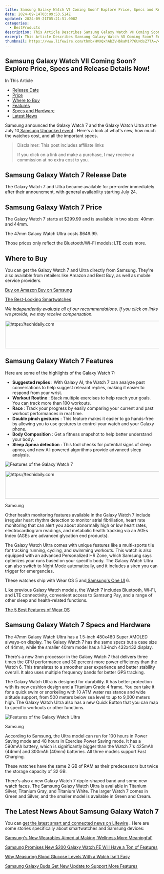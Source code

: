 ```yaml
---
title: Samsung Galaxy Watch Ⅶ Coming Soon? Explore Price, Specs and Release Details Now!
date: 2024-09-14T03:09:53.514Z
updated: 2024-09-21T05:21:51.008Z
categories:
  - BestProducts
description: This Article Describes Samsung Galaxy Watch Ⅶ Coming Soon? Explore Price, Specs and Release Details Now!
excerpt: This Article Describes Samsung Galaxy Watch Ⅶ Coming Soon? Explore Price, Specs and Release Details Now!
thumbnail: https://www.lifewire.com/thmb/HVXQxhAbZVHbkaM1P76UNdsZ7TA=/400x300/filters:no_upscale():max_bytes(150000):strip_icc():format(webp)/samsung-galaxy-watch-7-ultra-eccbcbe5aaf94a8eae58611c4f57eeda.jpg
---
```


## Samsung Galaxy Watch Ⅶ Coming Soon? Explore Price, Specs and Release Details Now!

 In This Article 

* [ Release Date ](https://www.lifewire.com/#toc-samsung-galaxy-watch-7-release-date)
* [ Price ](https://www.lifewire.com/#toc-samsung-galaxy-watch-7-price)
* [ Where to Buy ](https://www.lifewire.com/#toc-where-to-buy)
* [ Features ](https://www.lifewire.com/#toc-samsung-galaxy-watch-7-features)
* [ Specs and Hardware ](https://www.lifewire.com/#toc-samsung-galaxy-watch-7-specs-and-hardware)
* [ Latest News ](https://www.lifewire.com/#toc-the-latest-news-about-samsung-galaxy-watch-7)

 Samsung announced the Galaxy Watch 7 and the Galaxy Watch Ultra at the July 10[ Samsung Unpacked event](https://www.lifewire.com/samsung-unpacked-news-and-rumors-5093153) . Here's a look at what's new, how much the watches cost, and all the important specs.  

>  Disclaimer: This post includes affiliate links
>
>  If you click on a link and make a purchase, I may receive a commission at no extra cost to you.
>

##  Samsung Galaxy Watch 7 Release Date

 The Galaxy Watch 7 and Ultra became available for pre-order immediately after their announcment, with general availability starting July 24.

##  Samsung Galaxy Watch 7 Price

 The Galaxy Watch 7 starts at $299.99 and is available in two sizes: 40mm and 44mm.  

 The 47mm Galaxy Watch Ultra costs $649.99.

 Those prices only reflect the Bluetooth/Wi-Fi models; LTE costs more.  

## Where to Buy

 You can get the Galaxy Watch 7 and Ultra directly from Samsung. They're also available from retailers like Amazon and Best Buy, as well as mobile service providers.

[ Buy on Amazon ](https://www.amazon.com/dp/B0D7FFJQ77/?tag=lifewire-onsite-prod-20&ascsubtag=8607182%7Cn2a26c992673d42ab96686a5a4dba9e2409%7C) [ Buy on Samsung ](https://shop-links.co/link/?exclusive=1&publisher_slug=itechdaily19598&url=https%3A%2F%2Fwww.samsung.com%2Fus%2Fwatches%2Fgalaxy-watch7%2Fbuy%2Fgalaxy-watch7-40mm-cream-lte-sm-l305uzeaxaa%2F) 

[ The Best-Looking Smartwatches ](https://www.lifewire.com/best-looking-smart-watches-3441410) 

 _We [ independently evaluate](https://www.lifewire.com/commerce-guidelines-and-mission-4157971) all of our recommendations. If you click on links we provide, we may receive compensation._ 

<!-- affiliate ads begin -->
<a href="https://appsumo.8odi.net/c/5597632/2130875/7443" target="_top" id="2130875">
  <img src="//a.impactradius-go.com/display-ad/7443-2130875" border="0" alt="https://techidaily.com" width="728" height="90"/>
</a>
<img height="0" width="0" src="https://appsumo.8odi.net/i/5597632/2130875/7443" style="position:absolute;visibility:hidden;" border="0" />
<!-- affiliate ads end -->

##  Samsung Galaxy Watch 7 Features

 Here are some of the highlights of the Galaxy Watch 7:

* **Suggested replies** : With Galaxy AI, the Watch 7 can analyze past conversations to help suggest relevant replies, making it easier to respond from your wrist.
* **Workout Routine** : Stack multiple exercises to help reach your goals. You can track more than 100 workouts.
* **Race** : Track your progress by easily comparing your current and past workout performances in real time.
* **Double pinch gestures** : This feature makes it easier to go hands-free by allowing you to use gestures to control your watch and your Galaxy phone.
* **Body Composition** : Get a fitness snapshot to help better understand your body.
* **Sleep Apnea detection** : This tool checks for potential signs of sleep apnea, and new AI-powered algorithms provide advanced sleep analysis.

![Features of the Galaxy Watch 7](https://www.lifewire.com/thmb/srBUdk5DiuR1u1qb5N9D7Uj7M74=/960x0/filters:no_upscale():max_bytes(200000):strip_icc():format(webp)/GalaxyWatch7-6325e20d169d4e13a918c1aa7b4fc896.jpg) 

<!-- affiliate ads begin -->
<a href="https://appsumo.8odi.net/c/5597632/2087389/7443" target="_top" id="2087389">
  <img src="//a.impactradius-go.com/display-ad/7443-2087389" border="0" alt="https://techidaily.com" width="728" height="90"/>
</a>
<img height="0" width="0" src="https://appsumo.8odi.net/i/5597632/2087389/7443" style="position:absolute;visibility:hidden;" border="0" />
<!-- affiliate ads end -->

Samsung

 Other health monitoring features available in the Galaxy Watch 7 include irregular heart rhythm detection to monitor atrial fibrillation, heart rate monitoring that can alert you about abnormally high or low heart rates, electrocardiogram readings, and metabolic health tracking via an AGEs Index (AGEs are advanced glycation end products).

 The Galaxy Watch Ultra comes with unique features like a multi-sports tile for tracking running, cycling, and swimming workouts. This watch is also equipped with an advanced Personalized HR Zone, which Samsung says optimizes your runs based on your specific body. The Galaxy Watch Ultra can also switch to Night Mode automatically, and it includes a siren you can trigger for emergencies.

 These watches ship with Wear OS 5 and[ Samsung's One UI](https://www.lifewire.com/what-is-samsung-one-ui-4178405) 6.

 Like previous Galaxy Watch models, the Watch 7 includes Bluetooth, Wi-Fi, and LTE connectivity, convenient access to Samsung Pay, and a range of other sleep and health-related functions.

[ The 5 Best Features of Wear OS ](https://www.lifewire.com/best-features-of-wear-os-4177221) 

##  Samsung Galaxy Watch 7 Specs and Hardware

 The 47mm Galaxy Watch Ultra has a 1.5-inch 480x480 Super AMOLED always-on display. The Galaxy Watch 7 has the same specs but a case size of 44mm, while the smaller 40mm model has a 1.3-inch 432x432 display.

 There's a new 3nm processor in the Galaxy Watch 7 that delivers three times the CPU performance and 30 percent more power efficiency than the Watch 6\. This translates to a smoother user experience and better stability overall. It also uses multiple frequency bands for better GPS tracking.

 The Galaxy Watch Ultra is designed for durability. It has better protection with its new cushion design and a Titanium Grade 4 frame. You can take it for a quick swim or snorkeling with 10 ATM water resistance and wide altitude support, from 500 meters below sea level to up to 9,000 meters high. The Galaxy Watch Ultra also has a new Quick Button that you can map to specific workouts or other functions.

![Features of the Galaxy Watch Ultra](https://www.lifewire.com/thmb/rS9ul1-0-g2CasM9lffJsTHZO00=/960x0/filters:no_upscale():max_bytes(200000):strip_icc():format(webp)/GalaxyWatchUltra-ccdcfc4fdd104fd5a8e1f5c856f89bfb.jpg) 

Samsung

 According to Samsung, the Ultra model can run for 100 hours in Power Saving mode and 48 hours in Exercise Power Saving mode. It has a 590mAh battery, which is significantly bigger than the Watch 7's 425mAh (44mm) and 300mAh (40mm) batteries. All three models support Fast Charging.

 These watches have the same 2 GB of RAM as their predecessors but twice the storage capacity of 32 GB.

 There's also a new Galaxy Watch 7 ripple-shaped band and some new watch faces. The Samsung Galaxy Watch Ultra is available in Titanium Silver, Titanium Gray, and Titanium White. The larger Watch 7 comes in Green and Silver, and the smaller model is available in Green and Cream.  
  
##  The Latest News About Samsung Galaxy Watch 7

 You can [ get the latest smart and connected news on Lifewire](https://www.lifewire.com/smart-home-connected-life-news-4797031) . Here are some stories specifically about smartwatches and Samsung devices:

[  Samsung's New Wearables Aimed at Making ‘Wellness More Meaningful’ ](https://www.lifewire.com/samsung-s-new-wearables-aimed-at-making-wellness-more-meaningful-8675470) 

[  Samsung Promises New $200 Galaxy Watch FE Will Have a Ton of Features ](https://www.lifewire.com/samsung-galaxy-watch-fe-8662860) 

[  Why Measuring Blood Glucose Levels With a Watch Isn't Easy ](https://www.lifewire.com/fda-blood-glucose-monitoring-wearables-8599110) 

[  Samsung Galaxy Buds Get New Update to Support More Features ](https://www.lifewire.com/samsung-galaxy-buds-update-8594560)

<ins class="adsbygoogle"
     style="display:block"
     data-ad-format="autorelaxed"
     data-ad-client="ca-pub-7571918770474297"
     data-ad-slot="1223367746"></ins>

<ins class="adsbygoogle"
     style="display:block"
     data-ad-client="ca-pub-7571918770474297"
     data-ad-slot="8358498916"
     data-ad-format="auto"
     data-full-width-responsive="true"></ins>




